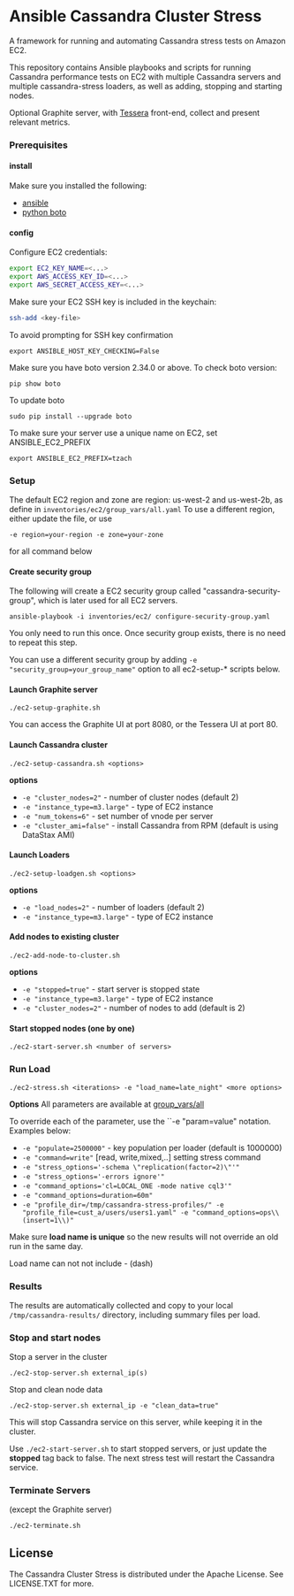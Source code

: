 # Ansible Cassandra Cluster Stress 

A framework for running and automating Cassandra stress tests on Amazon EC2.

This repository contains Ansible playbooks and scripts for running
Cassandra performance tests on EC2 with multiple Cassandra servers and
multiple cassandra-stress loaders, as well as adding, stopping and
starting nodes.

Optional Graphite server, with [Tessera](http://urbanairship.com/blog/2014/06/30/introducing-tessera-a-graphite-frontend) front-end, collect and present
relevant metrics.

### Prerequisites

#### install
Make sure you installed the following:
* [ansible](http://docs.ansible.com/ansible/intro_installation.html)
* [python boto](https://github.com/boto/boto#installation)

#### config

Configure EC2 credentials:

```sh
export EC2_KEY_NAME=<...>
export AWS_ACCESS_KEY_ID=<...>
export AWS_SECRET_ACCESS_KEY=<...>
```

Make sure your EC2 SSH key is included in the keychain:

```sh
ssh-add <key-file>
```

To avoid prompting for SSH key confirmation
```
export ANSIBLE_HOST_KEY_CHECKING=False
```
Make sure you have boto version 2.34.0 or above.
To check boto version:
```
pip show boto
```
To update boto
```
sudo pip install --upgrade boto
```

To make sure your server use a unique name on EC2, set
ANSIBLE_EC2_PREFIX
```
export ANSIBLE_EC2_PREFIX=tzach
```

### Setup

The default EC2 region and zone are region: us-west-2 and us-west-2b,
as define in ```inventories/ec2/group_vars/all.yaml```
To use a different region, either update the file, or use

```
-e region=your-region -e zone=your-zone
```
for all command below


#### Create security group
The following will create a EC2 security group called
"cassandra-security-group", which is later used for all EC2 servers.
```
ansible-playbook -i inventories/ec2/ configure-security-group.yaml
```
You only need to run this once.
Once security group exists, there is no need to repeat this step.

You can use a different security group by adding ```-e
"security_group=your_group_name"``` option to all ec2-setup-* scripts below.

#### Launch Graphite server
```
./ec2-setup-graphite.sh
```
You can access the Graphite UI at port 8080, or the Tessera UI at
port 80.


#### Launch Cassandra cluster
```
./ec2-setup-cassandra.sh <options>
```

  **options**
  * ```-e "cluster_nodes=2"``` - number of cluster nodes (default 2)
  * ```-e "instance_type=m3.large"``` - type of EC2 instance
  * ```-e "num_tokens=6"``` - set number of vnode per server
  * ```-e "cluster_ami=false"``` - install Cassandra from RPM (default is using DataStax AMI)

#### Launch Loaders
```
./ec2-setup-loadgen.sh <options>
```

  **options**
  * ```-e "load_nodes=2"``` - number of loaders  (default 2)
  * ```-e "instance_type=m3.large"``` - type of EC2 instance

#### Add nodes to existing cluster
```
./ec2-add-node-to-cluster.sh
```

  **options**
  * ```-e "stopped=true"``` - start server is stopped state
  * ```-e "instance_type=m3.large"``` - type of EC2 instance
  * ```-e "cluster_nodes=2"``` - number of nodes to add (default is 2)

#### Start stopped nodes (one by one)
```
./ec2-start-server.sh <number of servers>
```

### Run Load

```
./ec2-stress.sh <iterations> -e "load_name=late_night" <more options>
```

**Options**
All parameters are available at
[group_vars/all](https://github.com/cloudius-systems/ansible-cassandra-cluster-stress/blob/master/group_vars/all)

To override each of the parameter, use the ``-e "param=value"
notation. Examples below:

* ```-e "populate=2500000"``` - key population per loader (default is 1000000)
* ```-e "command=write"``` [read, write,mixed,..] setting stress command
* ```-e "stress_options='-schema \"replication(factor=2)\"'"```
* ```-e "stress_options='-errors ignore'"```
* ```-e "command_options='cl=LOCAL_ONE -mode native cql3'"```
* ```-e "command_options=duration=60m"```
* ```-e "profile_dir=/tmp/cassandra-stress-profiles/" -e "profile_file=cust_a/users/users1.yaml" -e "command_options=ops\\(insert=1\\)"```

Make sure **load name is unique**  so the new results will not
override an old run in the same day.

Load name can not not include *-* (dash)

### Results

The results are automatically collected and copy to your local
```/tmp/cassandra-results/``` directory, including summary files per load. 

### Stop and start nodes
Stop a server in the cluster

```
./ec2-stop-server.sh external_ip(s)
```

Stop and clean node data
```
./ec2-stop-server.sh external_ip -e "clean_data=true"
```

This will stop Cassandra service on this server, while keeping it in
the cluster.

Use ```./ec2-start-server.sh``` to start stopped servers, or just
update the **stopped** tag back to false.
The next stress test will restart the Cassandra service.

### Terminate Servers
(except the Graphite server)
```
./ec2-terminate.sh
```

## License
The Cassandra Cluster Stress is distributed under the Apache License.
See LICENSE.TXT for more.
